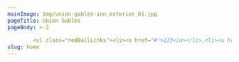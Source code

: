 ```yaml
---
mainImage: img/union-gables-inn_exterior_01.jpg
pageTitle: Union Gables
pageBody: >-2
  
        <ul class="redBallLinks"><li><a href="#">123</a></li>,<li><a href="https://uniongablesinnus.smartweb-04.bookassist.com/en/">Union Gables</a></li>,<li><a href="/about-us">Local</a></li></ul>
slug: home
---
```

